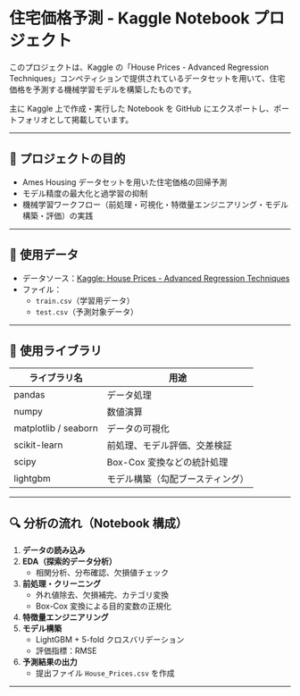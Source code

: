 # 住宅価格予測 - Kaggle Notebook プロジェクト

このプロジェクトは、Kaggle の「House Prices - Advanced Regression Techniques」コンペティションで提供されているデータセットを用いて、住宅価格を予測する機械学習モデルを構築したものです。

主に Kaggle 上で作成・実行した Notebook を GitHub にエクスポートし、ポートフォリオとして掲載しています。

---

## 📌 プロジェクトの目的

- Ames Housing データセットを用いた住宅価格の回帰予測
- モデル精度の最大化と過学習の抑制
- 機械学習ワークフロー（前処理・可視化・特徴量エンジニアリング・モデル構築・評価）の実践

---

## 📂 使用データ

- データソース：[Kaggle: House Prices - Advanced Regression Techniques](https://www.kaggle.com/competitions/house-prices-advanced-regression-techniques)
- ファイル：
  - `train.csv`（学習用データ）
  - `test.csv`（予測対象データ）

---

## 🧪 使用ライブラリ

| ライブラリ名 | 用途 |
|--------------|------|
| pandas | データ処理 |
| numpy | 数値演算 |
| matplotlib / seaborn | データの可視化 |
| scikit-learn | 前処理、モデル評価、交差検証 |
| scipy | Box-Cox 変換などの統計処理 |
| lightgbm | モデル構築（勾配ブースティング） |

---

## 🔍 分析の流れ（Notebook 構成）

1. **データの読み込み**
2. **EDA（探索的データ分析）**
   - 相関分析、分布確認、欠損値チェック
3. **前処理・クリーニング**
   - 外れ値除去、欠損補完、カテゴリ変換
   - Box-Cox 変換による目的変数の正規化
4. **特徴量エンジニアリング**
5. **モデル構築**
   - LightGBM + 5-fold クロスバリデーション
   - 評価指標：RMSE
6. **予測結果の出力**
   - 提出ファイル `House_Prices.csv` を作成

---

